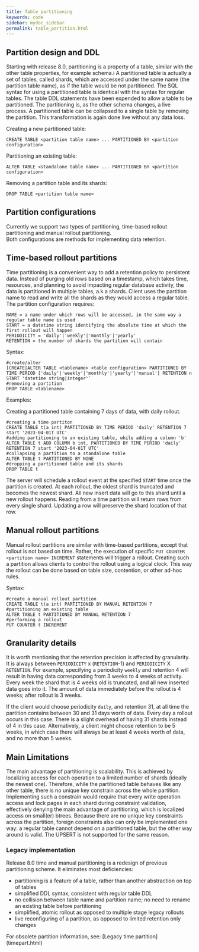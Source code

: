 ```yaml
---
title: Table partitioning
keywords: code
sidebar: mydoc_sidebar
permalink: table_partition.html
---
```



## Partition design and DDL

Starting with release 8.0, partitioning is a property of a table, similar with the other table properties, for example schema.i
A partitioned table is actually a set of tables, called shards, which are accessed under the same name (the partition table name), as if the table would be not partitioned.  The SQL syntax for using a partitioned table is identical with the syntax for regular tables.
The table DDL statements have been expended to allow a table to be partitioned.   The partitioning is, as the other schema changes, a live process.  A partitioned table can be collapsed to a single table by removing the partition.  This transformation is again done live without any data loss.


Creating a new partitioned table:

```
CREATE TABLE <partition table name> ... PARTITIONED BY <partition configuration>
```

Partitioning an existing table:

```
ALTER TABLE <standalone table name> ... PARTITIONED BY <partition configuration>
```

Removing a partition table and its shards:

```
DROP TABLE <partition table name>
```

## Partition configurations


Currently we support two types of partitioning, time-based rollout partitioning and manual rollout partitioning.  
Both configurations are methods for implementing data retention.


## Time-based rollout partitions

Time partitioning is a convenient way to add a retention policy to persistent data. Instead of purging old rows based on a timestamp, which takes time, resources, and planning to avoid impacting regular database activity, the data is partitioned in multiple tables, a.k.a shards. Client uses the partition name to read and write all the shards as they would access a regular table.
The partition configuration requires:

```
NAME = a name under which rows will be accessed, in the same way a regular table name is used
START = a datetime string identifying the absolute time at which the first rollout will happen
PERIODICITY = 'daily'|'weekly'|'monthly'|'yearly'
RETENTION = the number of shards the partition will contain
```

Syntax:

```
#create/alter
[CREATE|ALTER TABLE <tablename> <table configuration> PARTITIONED BY TIME PERIOD ['daily'|'weekly'|'monthly'|'yearly'|'manual'] RETENTION n START 'datetime string|integer'`
#removing a partition
DROP TABLE <tablename>
```

Examples:

Creating a partitioned table containing 7 days of data, with daily rollout.

```
#creating a time partiton
CREATE TABLE t(a int) PARTITIONED BY TIME PERIOD 'daily' RETENTION 7 start '2023-04-01T UTC'
#adding partitioning to an existing table, while adding a column 'b'
ALTER TABLE t ADD COLUMN b int, PARTITIONED BY TIME PERIOD 'daily' RETENTION 7 start '2023-04-01T UTC'
#collapsing a partition to a standalone table
ALTER TABLE t PARTITIONED BY NONE
#dropping a partitioned table and its shards
DROP TABLE t
```

The server will schedule a rollout event at the specified `START` time once the partition is created.  At each rollout, the oldest shard is truncated and becomes the newest shard.  All new insert data will go to this shard until a new rollout happens.
Reading from a time partition will return rows from every single shard. 
Updating a row will preserve the shard location of that row.


## Manual rollout partitions


Manual rollout partitions are similar with time-based partitions, except that rollout is not based on time.  Rather, the execution of specific `PUT COUNTER <partition name> INCREMENT` statements will trigger a rollout.
Creating such a partition allows clients to control the rollout using a logical clock.  This way the rollout can be done based on table size, contention, or other ad-hoc rules.

Syntax:

```
#create a manual rollout partition
CREATE TABLE t(a int) PARTITIONED BY MANUAL RETENTION 7
#partitioning an existing table
ALTER TABLE t PARTITIONED BY MANUAL RETENTION 7
#performing a rollout
PUT COUNTER t INCREMENT
```



## Granularity details

It is worth mentioning that the retention precision is affected by granularity. It is always between `PERIODICITY` x (`RETENTION`-1) and `PERIODICITY` X `RETENTION`. For example, specifying a periodicity `weekly` and retention 4 will result in having data corresponding from 3 weeks to 4 weeks of activity. Every week the shard that is 4 weeks old is truncated, and all new inserted data goes into it. The amount of data immediately before the rollout is 4 weeks; after rollout is 3 weeks.

If the client would choose periodicity `daily`, and retention 31, at all time the partition contains between 30 and 31 days worth of data. Every day a rollout occurs in this case. There is a slight overhead of having 31 shards instead of 4 in this case. Alternatively, a client might choose retention to be 5 weeks, in which case there will always be at least 4 weeks worth of data, and no more than 5 weeks.


## Main Limitations

The main advantage of partitioning is scalability.  This is achieved by localizing access for each operation to a limited number of shards (ideally the newest one). 
Therefore, while the partitioned table behaves like any other table, there is no
unique key constrain across the whole partition.
Implementing such a constrain would require that every write operation access and lock pages in each shard during constraint validation, effectively denying the main advantage of partitioning, which is localized access on small(er) btrees.
Because there are no unique key constraints across the partition, foreign constraints also can only be implemented one way: a regular table cannot depend on a partitioned table, but the other way around is valid. The UPSERT is not supported for the same reason.


### Legacy implementation

Release 8.0 time and manual partitioning is a redesign of previous partitioning scheme.  It eliminates most deficiencies:
- partitioning is a feature of a table, rather than another abstraction on top of tables
- simplified DDL syntax, consistent with regular table DDL
- no collision between table name and partition name; no need to rename an existing table before partitioning
- simplified, atomic rollout as opposed to multiple stage legacy rollouts
- live reconfiguring of a partition, as opposed to limited retention only changes

For obsolete partition information, see:
[Legacy time partition] (timepart.html)

